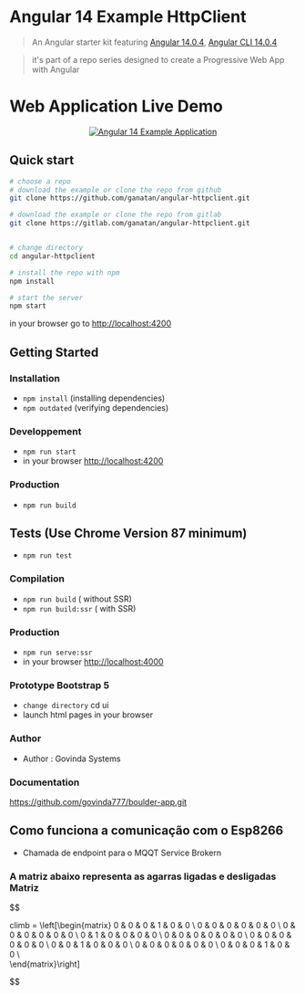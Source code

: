 # Angular 14 Example HttpClient

> An Angular starter kit featuring [Angular 14.0.4](https://angular.io), [Angular CLI 14.0.4](https://cli.angular.io/)

> it's part of a repo series designed to create a Progressive Web App with Angular

# Web Application Live Demo
<p align="center">
  <p align="center">
    <a href="https://angular.ganatan.com/">
      <img src="https://media.giphy.com/media/9BuBBLc7keCgRojp92/giphy.gif" alt="Angular 14 Example 
      Application"/>
    </a>
  </p>
</p>

## Quick start

```bash
# choose a repo
# download the example or clone the repo from github
git clone https://github.com/ganatan/angular-httpclient.git

# download the example or clone the repo from gitlab
git clone https://gitlab.com/ganatan/angular-httpclient.git


# change directory
cd angular-httpclient

# install the repo with npm
npm install

# start the server
npm start

```
in your browser go to [http://localhost:4200](http://localhost:4200) 

## Getting Started


### Installation
* `npm install` (installing dependencies)
* `npm outdated` (verifying dependencies)

### Developpement
* `npm run start`
* in your browser [http://localhost:4200](http://localhost:4200) 

### Production 
* `npm run build`

## Tests (Use Chrome Version 87 minimum)
* `npm run test`

### Compilation
* `npm run build`       ( without SSR)
* `npm run build:ssr`   ( with SSR)

### Production
* `npm run serve:ssr`
* in your browser [http://localhost:4000](http://localhost:4000) 

### Prototype Bootstrap 5
* `change directory` cd ui
* launch html pages in your browser


### Author
* Author  : Govinda Systems

### Documentation

https://github.com/govinda777/boulder-app.git

## Como funciona a comunicação com o Esp8266


* Chamada de endpoint para o MQQT Service Brokern 


### A matriz abaixo representa as agarras ligadas e desligadas Matriz

$$


climb = \left[\begin{matrix}
  0 & 0 & 0 & 1 & 0 & 0 \\
  0 & 0 & 0 & 0 & 0 & 0 \\
  0 & 0 & 0 & 0 & 0 & 0 \\
  0 & 1 & 0 & 0 & 0 & 0 \\
  0 & 0 & 0 & 0 & 0 & 0 \\
  0 & 0 & 0 & 0 & 0 & 0 \\
  0 & 0 & 1 & 0 & 0 & 0 \\
  0 & 0 & 0 & 0 & 0 & 0 \\
  0 & 0 & 0 & 1 & 0 & 0 \\            
 \end{matrix}\right]

$$